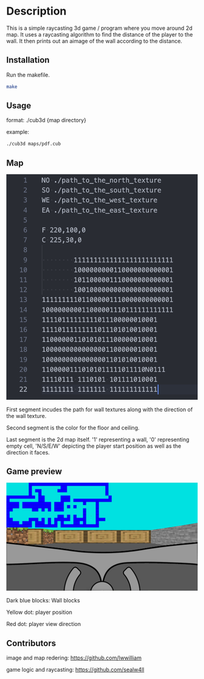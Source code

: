 # Description

This is a simple raycasting 3d game / program where you move around 2d map.
It uses a raycasting algorithm to find the distance of the player to the wall.
It then prints out an aimage of the wall according to the distance.

## Installation

Run the makefile.

```bash
make
```

## Usage


format: ./cub3d {map directory}

example:

```bash
./cub3d maps/pdf.cub
```

## Map

![Screenshot of an example of the map](images/Screenshot_2023-10-16_at_18.05.36.png)

First segment incudes the path for wall textures along with the direction of the wall texture.

Second segment is the color for the floor and ceiling.

Last segment is the 2d map itself. '1' representing a wall, '0' representing empty cell, 'N/S/E/W' depicting the player start position as well as the direction it faces.

## Game preview

![Game preview screenshot](images/Screenshot_2023-10-16_at_18.12.41.png)

Dark blue blocks: Wall blocks

Yellow dot: player position

Red dot: player view direction

## Contributors

image and map redering:
https://github.com/lwwilliam

game logic and raycasting:
https://github.com/sealw4ll
